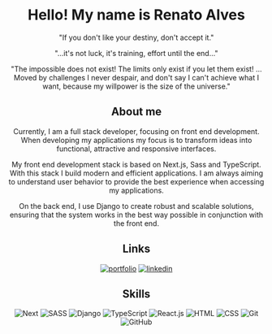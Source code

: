 <div align=center>
  
  # Hello! My name is Renato Alves 
  
  "If you don't like your destiny, don't accept it."

  "...it's not luck, it's training, effort until the end..."
  
  "The impossible does not exist! The limits only exist if you let them exist! ... Moved by challenges I never despair, and don't say I can't achieve what I want, because my willpower is the size of the universe."
  
  ## About me
  Currently, I am a full stack developer, focusing on front end development. When developing my applications my focus is to transform ideas into functional, attractive and responsive interfaces.
  
  My front end development stack is based on Next.js, Sass and TypeScript. With this stack I build modern and efficient applications. I am always aiming to understand user behavior to provide the best experience when accessing my applications.
  
  On the back end, I use Django to create robust and scalable solutions, ensuring that the system works in the best way possible in conjunction with the front end.

  
  ## Links
  [![portfolio](https://img.shields.io/badge/portfolio-000?style=for-the-badge&logo=Awesome-Lists&logoColor=white)](https://renatoalves.site/)
  [![linkedin](https://img.shields.io/badge/linkedin-0A66C2?style=for-the-badge&logo=linkedin&logoColor=white)](https://linkedin.com/in/renatosalves)
  
  
  ## Skills
  ![Next](https://skillicons.dev/icons?i=next "Next")
  ![SASS](https://skillicons.dev/icons?i=sass "SASS")
  ![Django](https://skillicons.dev/icons?i=django "Django")
  ![TypeScript](https://skillicons.dev/icons?i=ts "TypeScript")
  ![React.js](https://skillicons.dev/icons?i=react "React.js")
  ![HTML](https://skillicons.dev/icons?i=html "HTML")
  ![CSS](https://skillicons.dev/icons?i=css "CSS")
  ![Git](https://skillicons.dev/icons?i=git "Git")
  ![GitHub](https://skillicons.dev/icons?i=github "GitHub")
  
</div>
